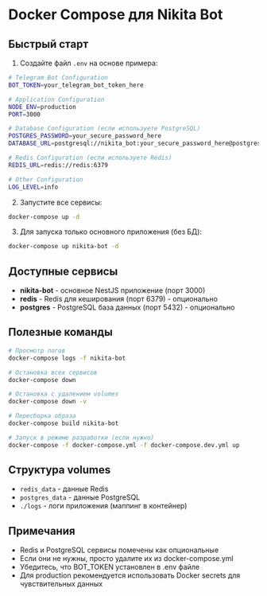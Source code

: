 # Docker Compose для Nikita Bot

## Быстрый старт

1. Создайте файл `.env` на основе примера:

```bash
# Telegram Bot Configuration
BOT_TOKEN=your_telegram_bot_token_here

# Application Configuration
NODE_ENV=production
PORT=3000

# Database Configuration (если используете PostgreSQL)
POSTGRES_PASSWORD=your_secure_password_here
DATABASE_URL=postgresql://nikita_bot:your_secure_password_here@postgres:5432/nikita_bot

# Redis Configuration (если используете Redis)
REDIS_URL=redis://redis:6379

# Other Configuration
LOG_LEVEL=info
```

2. Запустите все сервисы:

```bash
docker-compose up -d
```

3. Для запуска только основного приложения (без БД):

```bash
docker-compose up nikita-bot -d
```

## Доступные сервисы

- **nikita-bot** - основное NestJS приложение (порт 3000)
- **redis** - Redis для кеширования (порт 6379) - опционально
- **postgres** - PostgreSQL база данных (порт 5432) - опционально

## Полезные команды

```bash
# Просмотр логов
docker-compose logs -f nikita-bot

# Остановка всех сервисов
docker-compose down

# Остановка с удалением volumes
docker-compose down -v

# Пересборка образа
docker-compose build nikita-bot

# Запуск в режиме разработки (если нужно)
docker-compose -f docker-compose.yml -f docker-compose.dev.yml up
```

## Структура volumes

- `redis_data` - данные Redis
- `postgres_data` - данные PostgreSQL
- `./logs` - логи приложения (маппинг в контейнер)

## Примечания

- Redis и PostgreSQL сервисы помечены как опциональные
- Если они не нужны, просто удалите их из docker-compose.yml
- Убедитесь, что BOT_TOKEN установлен в .env файле
- Для production рекомендуется использовать Docker secrets для чувствительных данных
